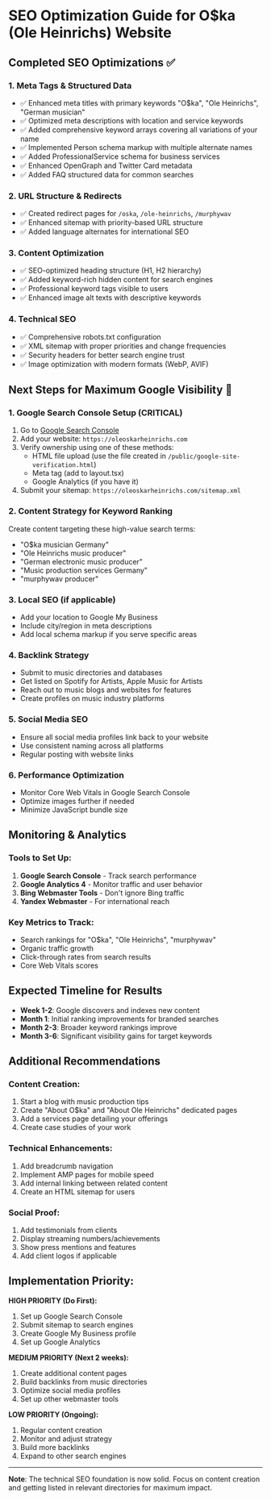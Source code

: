 # SEO Optimization Guide for O$ka (Ole Heinrichs) Website

## Completed SEO Optimizations ✅

### 1. Meta Tags & Structured Data
- ✅ Enhanced meta titles with primary keywords "O$ka", "Ole Heinrichs", "German musician"
- ✅ Optimized meta descriptions with location and service keywords
- ✅ Added comprehensive keyword arrays covering all variations of your name
- ✅ Implemented Person schema markup with multiple alternate names
- ✅ Added ProfessionalService schema for business services
- ✅ Enhanced OpenGraph and Twitter Card metadata
- ✅ Added FAQ structured data for common searches

### 2. URL Structure & Redirects
- ✅ Created redirect pages for `/oska`, `/ole-heinrichs`, `/murphywav`
- ✅ Enhanced sitemap with priority-based URL structure
- ✅ Added language alternates for international SEO

### 3. Content Optimization
- ✅ SEO-optimized heading structure (H1, H2 hierarchy)
- ✅ Added keyword-rich hidden content for search engines
- ✅ Professional keyword tags visible to users
- ✅ Enhanced image alt texts with descriptive keywords

### 4. Technical SEO
- ✅ Comprehensive robots.txt configuration
- ✅ XML sitemap with proper priorities and change frequencies
- ✅ Security headers for better search engine trust
- ✅ Image optimization with modern formats (WebP, AVIF)

## Next Steps for Maximum Google Visibility 🚀

### 1. Google Search Console Setup (CRITICAL)
1. Go to [Google Search Console](https://search.google.com/search-console/)
2. Add your website: `https://oleoskarheinrichs.com`
3. Verify ownership using one of these methods:
   - HTML file upload (use the file created in `/public/google-site-verification.html`)
   - Meta tag (add to layout.tsx)
   - Google Analytics (if you have it)
4. Submit your sitemap: `https://oleoskarheinrichs.com/sitemap.xml`

### 2. Content Strategy for Keyword Ranking
Create content targeting these high-value search terms:
- "O$ka musician Germany"
- "Ole Heinrichs music producer"
- "German electronic music producer"
- "Music production services Germany"
- "murphywav producer"

### 3. Local SEO (if applicable)
- Add your location to Google My Business
- Include city/region in meta descriptions
- Add local schema markup if you serve specific areas

### 4. Backlink Strategy
- Submit to music directories and databases
- Get listed on Spotify for Artists, Apple Music for Artists
- Reach out to music blogs and websites for features
- Create profiles on music industry platforms

### 5. Social Media SEO
- Ensure all social media profiles link back to your website
- Use consistent naming across all platforms
- Regular posting with website links

### 6. Performance Optimization
- Monitor Core Web Vitals in Google Search Console
- Optimize images further if needed
- Minimize JavaScript bundle size

## Monitoring & Analytics

### Tools to Set Up:
1. **Google Search Console** - Track search performance
2. **Google Analytics 4** - Monitor traffic and user behavior
3. **Bing Webmaster Tools** - Don't ignore Bing traffic
4. **Yandex Webmaster** - For international reach

### Key Metrics to Track:
- Search rankings for "O$ka", "Ole Heinrichs", "murphywav"
- Organic traffic growth
- Click-through rates from search results
- Core Web Vitals scores

## Expected Timeline for Results

- **Week 1-2**: Google discovers and indexes new content
- **Month 1**: Initial ranking improvements for branded searches
- **Month 2-3**: Broader keyword rankings improve
- **Month 3-6**: Significant visibility gains for target keywords

## Additional Recommendations

### Content Creation:
1. Start a blog with music production tips
2. Create "About O$ka" and "About Ole Heinrichs" dedicated pages
3. Add a services page detailing your offerings
4. Create case studies of your work

### Technical Enhancements:
1. Add breadcrumb navigation
2. Implement AMP pages for mobile speed
3. Add internal linking between related content
4. Create an HTML sitemap for users

### Social Proof:
1. Add testimonials from clients
2. Display streaming numbers/achievements
3. Show press mentions and features
4. Add client logos if applicable

## Implementation Priority:

**HIGH PRIORITY (Do First):**
1. Set up Google Search Console
2. Submit sitemap to search engines
3. Create Google My Business profile
4. Set up Google Analytics

**MEDIUM PRIORITY (Next 2 weeks):**
1. Create additional content pages
2. Build backlinks from music directories
3. Optimize social media profiles
4. Set up other webmaster tools

**LOW PRIORITY (Ongoing):**
1. Regular content creation
2. Monitor and adjust strategy
3. Build more backlinks
4. Expand to other search engines

---

**Note**: The technical SEO foundation is now solid. Focus on content creation and getting listed in relevant directories for maximum impact.
